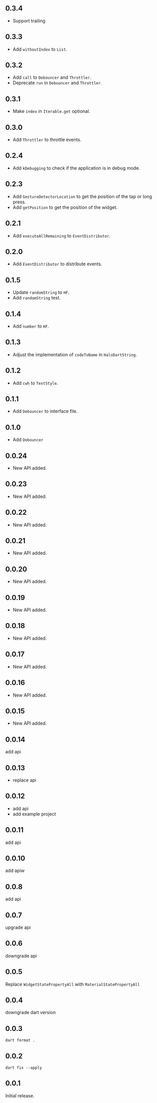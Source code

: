 ## 0.3.4

- Support trailing

## 0.3.3

- Add `withoutIndex` to `List`.

## 0.3.2

- Add `call` to `Debouncer` and `Throttler`.
- Deprecate `run` in `Debouncer` and `Throttler`.

## 0.3.1

- Make `index` in `Iterable.get` optional.

## 0.3.0

- Add `Throttler` to throttle events.

## 0.2.4

- Add `kDebugging` to check if the application is in debug mode.

## 0.2.3

- Add `GestureDetectorLocation` to get the position of the tap or long press.
- Add `getPosition` to get the position of the widget.

## 0.2.1

- Add `executeAllRemaining` to `EventDistributor`.

## 0.2.0

- Add `EventDistributor` to distribute events.

## 0.1.5

- Update `randomString` to `HF`.
- Add `randomString` test.

## 0.1.4

- Add `number` to `HF`.

## 0.1.3

- Adjust the implementation of `codeToName` in `HaloDartString`.

## 0.1.2

- Add `cwh` to `TextStyle`.

## 0.1.1

- Add `Debouncer` to interface file.

## 0.1.0

- Add `Debouncer`

## 0.0.24

- New API added.

## 0.0.23

- New API added.

## 0.0.22

- New API added.

## 0.0.21

- New API added.

## 0.0.20

- New API added.

## 0.0.19

- New API added.

## 0.0.18

- New API added.

## 0.0.17

- New API added.

## 0.0.16

- New API added.

## 0.0.15

- New API added.

## 0.0.14

add api

## 0.0.13

- replace api

## 0.0.12

- add api
- add example project

## 0.0.11

add api

## 0.0.10

add apiw

## 0.0.8

add api

## 0.0.7

upgrade api

## 0.0.6

downgrade api

## 0.0.5

Replace `WidgetStatePropertyAll` with `MaterialStatePropertyAll`

## 0.0.4

downgrade dart version

## 0.0.3

`dart format .`

## 0.0.2

`dart fix --apply`

## 0.0.1

Initial release.
